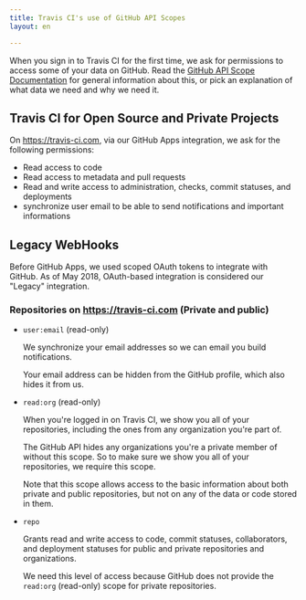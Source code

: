 ```yaml
---
title: Travis CI's use of GitHub API Scopes
layout: en

---
```


When you sign in to Travis CI for the first time, we ask for permissions to access
some of your data on GitHub. Read the [GitHub API Scope Documentation](https://developer.github.com/v3/oauth/#scopes)
 for general information about this, or pick an explanation of what data we need and why we need it.



## Travis CI for Open Source and Private Projects

On <https://travis-ci.com>, via our GitHub Apps integration, we ask for the following permissions:

- Read access to code
- Read access to metadata and pull requests
- Read and write access to administration, checks, commit statuses, and deployments
- synchronize user email to be able to send notifications and important informations

## Legacy WebHooks

Before GitHub Apps, we used scoped OAuth tokens to integrate with GitHub. As of May 2018, OAuth-based integration is considered our "Legacy" integration.

### Repositories on https://travis-ci.com (Private and public)

- `user:email` (read-only)

    We synchronize your email addresses so we can email you build
    notifications.

    Your email address can be hidden from the GitHub profile, which also hides it from us.

- `read:org` (read-only)

    When you're logged in on Travis CI, we show you all of your repositories,
    including the ones from any organization you're part of.

    The GitHub API hides any organizations you're a private member of without
    this scope. So to make sure we show you all of your repositories, we require
    this scope.

    Note that this scope allows access to the basic information about both private
    and public repositories, but not on any of the data or code stored in them.

- `repo`

    Grants read and write access to code, commit statuses, collaborators, and
    deployment statuses for public and private repositories and organizations.

    We need this level of access because GitHub does not provide the `read:org` (read-only) scope for private repositories.
